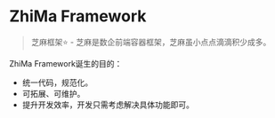 # ZhiMa Framework

> 芝麻框架⭐ - 芝麻是数企前端容器框架，芝麻虽小点点滴滴积少成多。

ZhiMa Framework诞生的目的：

- 统一代码，规范化。
- 可拓展、可维护。
- 提升开发效率，开发只需考虑解决具体功能即可。
